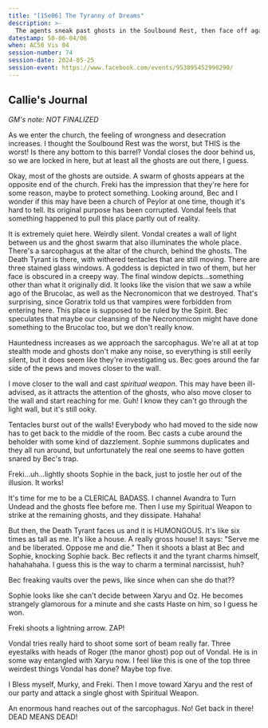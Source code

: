 ```yaml
---
title: "[15e06] The Tyranny of Dreams"
description: >-
  The agents sneak past ghosts in the Soulbound Rest, then face off against Xaryu the Death Tyrant at its central ruined chapel.
datestamp: 50-06-04/06
when: AC50 Vis 04
session-number: 74
session-date: 2024-05-25
session-event: https://www.facebook.com/events/953095452990290/
---
```


## Callie's Journal

*GM's note: NOT FINALIZED*

As we enter the church, the feeling of wrongness and desecration increases. I thought the Soulbound Rest was the worst, but THIS is the worst! Is there any bottom to this barrel? Vondal closes the door behind us, so we are locked in here, but at least all the ghosts are out there, I guess.

Okay, most of the ghosts are outside. A swarm of ghosts appears at the opposite end of the church. Freki has the impression that they're here for some reason, maybe to protect something. Looking around, Bec and I wonder if this may have been a church of Peylor at one time, though it's hard to tell. Its original purpose has been corrupted. Vondal feels that something happened to pull this place partly out of reality.

It is extremely quiet here. Weirdly silent. Vondal creates a wall of light between us and the ghost swarm that also illuminates the whole place. There's a sarcophagus at the altar of the church, behind the ghosts. The Death Tyrant is there, with withered tentacles that are still moving. There are three stained glass windows. A goddess is depicted in two of them, but her face is obscured in a creepy way. The final window depicts...something other than what it originally did. It looks like the vision that we saw a while ago of the Brucolac, as well as the Necronomicon that we destroyed. That's surprising, since Goratrix told us that vampires were forbidden from entering here. This place is supposed to be ruled by the Spirit. Bec speculates that maybe our cleansing of the Necronomicon might have done something to the Brucolac too, but we don't really know.

Hauntedness increases as we approach the sarcophagus. We're all at at top stealth mode and ghosts don't make any noise, so everything is still eerily silent, but it does seem like they're investigating us. Bec goes around the far side of the pews and moves closer to the wall.

I move closer to the wall and cast *spiritual weapon*. This may have been ill-advised, as it attracts the attention of the ghosts, who also move closer to the wall and start reaching for me. Guh! I know they can't go through the light wall, but it's still ooky.

Tentacles burst out of the walls! Everybody who had moved to the side now has to get back to the middle of the room. Bec casts a cube around the beholder with some kind of dazzlement. Sophie summons duplicates and they all run around, but unfortunately the real one seems to have gotten snared by Bec's trap.

Freki...uh...lightly shoots Sophie in the back, just to jostle her out of the illusion. It works!

It's time for me to be a CLERICAL BADASS. I channel Avandra to Turn Undead and the ghosts flee before me. Then I use my Spiritual Weapon to strike at the remaining ghosts, and they dissipate. Hahaha!

But then, the Death Tyrant faces us and it is HUMONGOUS. It's like six times as tall as me. It's like a house. A really gross house! It says: "Serve me and be liberated. Oppose me and die." Then it shoots a blast at Bec and Sophie, knocking Sophie back. Bec reflects it and the tyrant charms himself, hahahahaha. I guess this is the way to charm a terminal narcissist, huh?

Bec freaking vaults over the pews, like since when can she do that??

Sophie looks like she can't decide between Xaryu and Oz. He becomes strangely glamorous for a minute and she casts Haste on him, so I guess he won.

Freki shoots a lightning arrow. ZAP!

Vondal tries really hard to shoot some sort of beam really far. Three eyestalks with heads of Roger (the manor ghost) pop out of Vondal. He is in some way entangled with Xaryu now. I feel like this is one of the top three weirdest things Vondal has done? Maybe top five.

I Bless myself, Murky, and Freki. Then I move toward Xaryu and the rest of our party and attack a single ghost with Spiritual Weapon. 

An enormous hand reaches out of the sarcophagus. No! Get back in there! DEAD MEANS DEAD!

